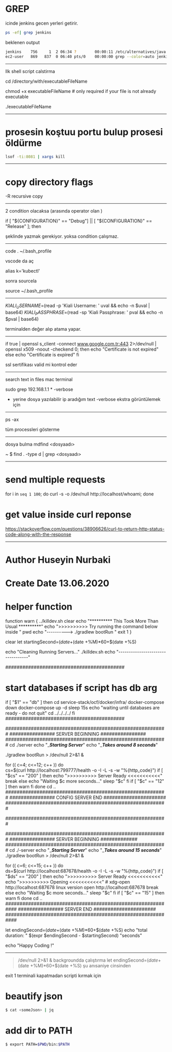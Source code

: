 
# GREP

icinde jenkins gecen yerleri getirir.

```sh
ps -ef| grep jenkins
```

beklenen output

```sh
jenkins    756     1  2 06:34 ?        00:00:11 /etc/alternatives/java -Dcom.sun.akuma.Daemon=daemonized -Djava.awt.headless=true -DJENKINS_HOME=/var/lib/jenkins -jar /usr/lib/jenkins/jenkins.war --logfile=/var/log/jenkins/jenkins.log --webroot=/var/cache/jenkins/war --daemon --httpPort=8080 --debug=5 --handlerCountMax=100 --handlerCountMaxIdle=20
ec2-user   869   837  0 06:40 pts/0    00:00:00 grep --color=auto jenkin
```

-------


Ilk shell script calstirma

cd /directory/with/executableFileName

chmod +x executableFileName     # only required if your file is not already executable

./executableFileName



----------

# prosesin koştuu portu bulup prosesi öldürme

```sh
lsof -ti:8081 | xargs kill
```
---

# copy directory flags

-R recursive copy

-----


2 condition olacaksa (arasında operator olan )

if [ "${CONFIGURATION}" == "Debug"] || [ "${CONFIGURATION}" == "Release"   ]; then


şeklinde yazmak gerekiyor. yoksa condition çalışmaz. 


-----


code . ~/.bash_profile 

vscode da aç

alias k='kubectl'

sonra sourcela

source ~/.bash_profile

------


$KIALI_USERNAME=$(read -p 'Kiali Username: ' uval && echo -n $uval | base64)
$KIALI_PASSPHRASE=$(read -sp 'Kiali Passphrase: ' pval && echo -n $pval | base64)


terminalden değer alıp atama yapar.


------------


if true | openssl s_client -connect www.google.com.tr:443 2>/dev/null | \
  openssl x509 -noout -checkend 0; then
  echo "Certificate is not expired"
else
  echo "Certificate is expired"
fi


ssl sertifikası valid mi kontrol eder


----


search text in files mac terminal

sudo grep 192.168.1.1 * -verbose

* yerine dosya yazılabilir
ip aradığım text
-verbose ekstra görüntülemek için


----

ps -ax

tüm processleri gösterme


-----------

dosya bulma
mdfind <dosyaadı>

~ $ find . -type d | grep <dosyaadı>

------

# send multiple requests
 for i in `seq 1 100`; do curl -s -o /dev/null http://localhost/whoami; done

 
# get value inside curl reponse 

https://stackoverflow.com/questions/38906626/curl-to-return-http-status-code-along-with-the-response

-------

# Author Huseyin Nurbaki
# Create Date 13.06.2020

# helper function

function warn {
                ../killdev.sh
                clear
                echo "**********   This Took More Than Usual   **********" 
                echo ">>>>>>>>>>   Try running the command below inside "
                pwd
                echo "---------->   ./gradlew bootRun "
                exit 1
           }

clear
let startingSecond=$(date +%H)*3600+$(date +%M)*60+$(date +%S)

echo "Cleaning Running Servers..."
./killdev.sh
echo "----------------------------------"

##########################################
# start databases if script has db arg
if [ "$1" == "db" ]
then
cd service-stack/ocf/docker/infra/
docker-compose down
docker-compose up -d
sleep 15s
echo "waiting until databases are ready - do not quit"
cd ../../../../
fi
##########################################



#########################################################
################  SERVER BEGINNING ################
#########################################################
cd ./server
echo "______________Starting Server_____________"
echo "______________Takes around 8 seconds_____________"

./gradlew bootRun > /dev/null 2>&1 & 


for (( c=4; c<=12; c++ ))
do  
    cs=$(curl http://localhost:799777/health -o -I -L -s -w "%{http_code}")
    if [ "$cs" == "200" ]
    then
    echo ">>>>>>>>>>   Server Ready   <<<<<<<<<<<" 
    break
    else
    echo "Waiting $c more seconds..."
    sleep "$c"
    fi
    if [ "$c" == "12" ]
    then
    warn
    fi
done
cd ..
#########################################################
################ CONFIG SERVER END ######################
#########################################################

#########################################################

#########################################################
################  SERVER BEGINNING #############
#########################################################
cd ./-server
echo "______________Starting Server_____________"
echo "______________Takes around 15 seconds_____________"
./gradlew bootRun > /dev/null 2>&1 & 


for (( c=6; c<=15; c++ ))
do  
    ds=$(curl http://localhost:687678/health -o -I -L -s -w "%{http_code}")
    if [ "$ds" == "200" ]
    then
    echo ">>>>>>>>>>    Server Ready   <<<<<<<<<<<" 
    echo ">>>>>>>>>>   Opening    <<<<<<<<<<<" 
    # xdg-open http://localhost:687678 linux version
    open http://localhost:687678
    break
    else
    echo "Waiting $c more seconds..."
    sleep "$c"
fi
if [ "$c" == "15" ]
    then
    warn
    fi
done
cd ..
############################################################
################  SERVER END ######################
############################################################


let endingSecond=$(date +%H)*3600+$(date +%M)*60+$(date +%S)
echo "total duration: " $(expr $endingSecond - $startingSecond) "seconds"

echo "Happy Coding !"


------

> /dev/null 2>&1 &   backgroundda çalıştırma
let endingSecond=$(date +%H)*3600+$(date +%M)*60+$(date +%S) şu anısaniye cinsinden

exit 1 terminali kapatmadan scripti kırmak için

# beautify json

```bash
$ cat <someJson> | jq

```

# add dir to PATH

```bash
$ export PATH=$PWD/bin:$PATH
```